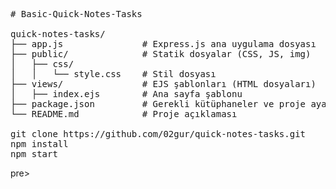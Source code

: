 <pre>
# Basic-Quick-Notes-Tasks

quick-notes-tasks/
├── app.js               # Express.js ana uygulama dosyası
├── public/              # Statik dosyalar (CSS, JS, img)
│   ├── css/
│   │   └── style.css    # Stil dosyası
├── views/               # EJS şablonları (HTML dosyaları)
│   ├── index.ejs        # Ana sayfa şablonu
├── package.json         # Gerekli kütüphaneler ve proje ayarları
└── README.md            # Proje açıklaması

git clone https://github.com/02gur/quick-notes-tasks.git
npm install
npm start
</pre>pre>

